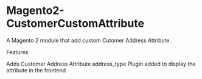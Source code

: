 # Magento2-CustomerCustomAttribute

A Magento 2 module that add custom Cutomer Address Attribute.

Features

Adds Customer Address Attribute address_type 
Plugin added to display the attribute in the frontend
